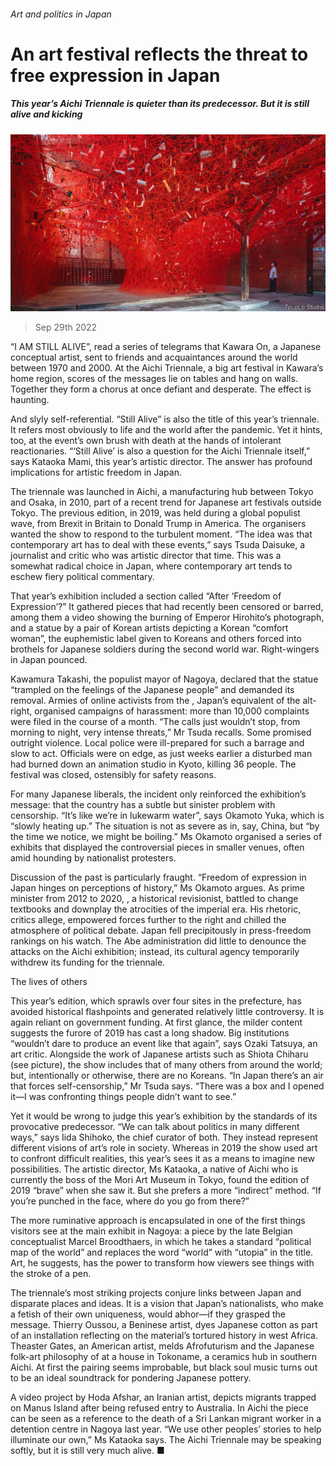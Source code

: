 ###### Art and politics in Japan

# An art festival reflects the threat to free expression in Japan 

##### This year’s Aichi Triennale is quieter than its predecessor. But it is still alive and kicking 

![image](images/20221001_CUP003.jpg) 

> Sep 29th 2022 

“I AM STILL ALIVE”, read a series of telegrams that Kawara On, a Japanese conceptual artist, sent to friends and acquaintances around the world between 1970 and 2000. At the Aichi Triennale, a big art festival in Kawara’s home region, scores of the messages lie on tables and hang on walls. Together they form a chorus at once defiant and desperate. The effect is haunting.

And slyly self-referential. “Still Alive” is also the title of this year’s triennale. It refers most obviously to life and the world after the pandemic. Yet it hints, too, at the event’s own brush with death at the hands of intolerant reactionaries. “‘Still Alive’ is also a question for the Aichi Triennale itself,” says Kataoka Mami, this year’s artistic director. The answer has profound implications for artistic freedom in Japan. 

The triennale was launched in Aichi, a manufacturing hub between Tokyo and Osaka, in 2010, part of a recent trend for Japanese art festivals outside Tokyo. The previous edition, in 2019, was held during a global populist wave, from Brexit in Britain to Donald Trump in America. The organisers wanted the show to respond to the turbulent moment. “The idea was that contemporary art has to deal with these events,” says Tsuda Daisuke, a journalist and critic who was artistic director that time. This was a somewhat radical choice in Japan, where contemporary art tends to eschew fiery political commentary. 

That year’s exhibition included a section called “After ‘Freedom of Expression’?” It gathered pieces that had recently been censored or barred, among them a video showing the burning of Emperor Hirohito’s photograph, and a statue by a pair of Korean artists depicting a Korean “comfort woman”, the euphemistic label given to Koreans and others forced into brothels for Japanese soldiers during the second world war. Right-wingers in Japan pounced. 

Kawamura Takashi, the populist mayor of Nagoya, declared that the statue “trampled on the feelings of the Japanese people” and demanded its removal. Armies of online activists from the , Japan’s equivalent of the alt-right, organised campaigns of harassment: more than 10,000 complaints were filed in the course of a month. “The calls just wouldn’t stop, from morning to night, very intense threats,” Mr Tsuda recalls. Some promised outright violence. Local police were ill-prepared for such a barrage and slow to act. Officials were on edge, as just weeks earlier a disturbed man had burned down an animation studio in Kyoto, killing 36 people. The festival was closed, ostensibly for safety reasons.

For many Japanese liberals, the incident only reinforced the exhibition’s message: that the country has a subtle but sinister problem with censorship. “It’s like we’re in lukewarm water”, says Okamoto Yuka, which is “slowly heating up.” The situation is not as severe as in, say, China, but “by the time we notice, we might be boiling.” Ms Okamoto organised a series of exhibits that displayed the controversial pieces in smaller venues, often amid hounding by nationalist protesters.

Discussion of the past is particularly fraught. “Freedom of expression in Japan hinges on perceptions of history,” Ms Okamoto argues. As prime minister from 2012 to 2020, , a historical revisionist, battled to change textbooks and downplay the atrocities of the imperial era. His rhetoric, critics allege, empowered forces further to the right and chilled the atmosphere of political debate. Japan fell precipitously in press-freedom rankings on his watch. The Abe administration did little to denounce the attacks on the Aichi exhibition; instead, its cultural agency temporarily withdrew its funding for the triennale.

The lives of others

This year’s edition, which sprawls over four sites in the prefecture, has avoided historical flashpoints and generated relatively little controversy. It is again reliant on government funding. At first glance, the milder content suggests the furore of 2019 has cast a long shadow. Big institutions “wouldn’t dare to produce an event like that again”, says Ozaki Tatsuya, an art critic. Alongside the work of Japanese artists such as Shiota Chiharu (see picture), the show includes that of many others from around the world; but, intentionally or otherwise, there are no Koreans. “In Japan there’s an air that forces self-censorship,” Mr Tsuda says. “There was a box and I opened it—I was confronting things people didn’t want to see.”

Yet it would be wrong to judge this year’s exhibition by the standards of its provocative predecessor. “We can talk about politics in many different ways,” says Iida Shihoko, the chief curator of both. They instead represent different visions of art’s role in society. Whereas in 2019 the show used art to confront difficult realities, this year’s sees it as a means to imagine new possibilities. The artistic director, Ms Kataoka, a native of Aichi who is currently the boss of the Mori Art Museum in Tokyo, found the edition of 2019 “brave” when she saw it. But she prefers a more “indirect” method. “If you’re punched in the face, where do you go from there?” 

The more ruminative approach is encapsulated in one of the first things visitors see at the main exhibit in Nagoya: a piece by the late Belgian conceptualist Marcel Broodthaers, in which he takes a standard “political map of the world” and replaces the word “world” with “utopia” in the title. Art, he suggests, has the power to transform how viewers see things with the stroke of a pen. 

The triennale’s most striking projects conjure links between Japan and disparate places and ideas. It is a vision that Japan’s nationalists, who make a fetish of their own uniqueness, would abhor—if they grasped the message. Thierry Oussou, a Beninese artist, dyes Japanese cotton as part of an installation reflecting on the material’s tortured history in west Africa. Theaster Gates, an American artist, melds Afrofuturism and the Japanese folk-art philosophy of  at a house in Tokoname, a ceramics hub in southern Aichi. At first the pairing seems improbable, but black soul music turns out to be an ideal soundtrack for pondering Japanese pottery. 

A video project by Hoda Afshar, an Iranian artist, depicts migrants trapped on Manus Island after being refused entry to Australia. In Aichi the piece can be seen as a reference to the death of a Sri Lankan migrant worker in a detention centre in Nagoya last year. “We use other peoples’ stories to help illuminate our own,” Ms Kataoka says. The Aichi Triennale may be speaking softly, but it is still very much alive. ■

